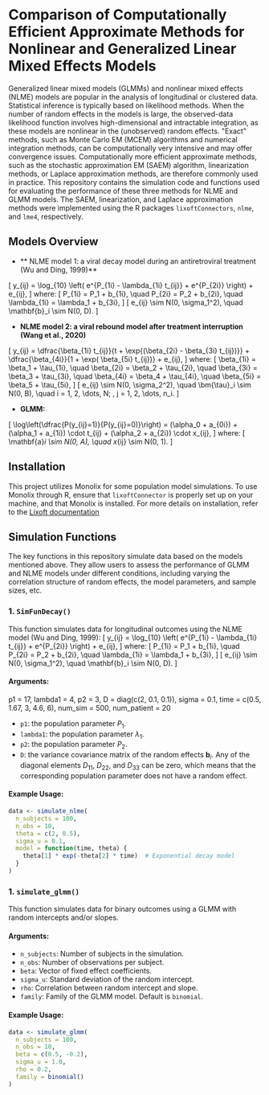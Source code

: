 # Comparison of Computationally Efficient Approximate Methods for Nonlinear and Generalized Linear Mixed Effects Models

Generalized linear mixed models (GLMMs) and nonlinear mixed effects (NLME) models are popular in the analysis of longitudinal or clustered data. Statistical inference is typically based on likelihood methods. When the number of random effects in the models is large, the observed-data likelihood function involves high-dimensional and intractable integration, as these models are nonlinear in the (unobserved) random effects. "Exact" methods, such as Monte Carlo EM (MCEM) algorithms and numerical integration methods, can be computationally very intensive and may offer convergence issues. Computationally more efficient approximate methods, such as the stochastic approximation EM (SAEM) algorithm, linearization methods, or Laplace approximation methods, are therefore commonly used in practice. This repository contains the simulation code and functions used for evaluating the performance of these three methods for NLME and GLMM models. The SAEM, linearization, and Laplace approximation methods were implemented using the R packages `lixoftConnectors`, `nlme`, and `lme4`, respectively.

## Models Overview

- ** NLME model 1: a viral decay model during an antiretroviral treatment (Wu and Ding, 1999)**

\[
y_{ij} = \log_{10} \left( e^{P_{1i} - \lambda_{1i} t_{ij}} + e^{P_{2i}} \right) + e_{ij}, 
\]
where:
\[
P_{1i} = P_1 + b_{1i}, \quad P_{2i} = P_2 + b_{2i}, \quad \lambda_{1i} = \lambda_1 + b_{3i}, 
\]
\[
e_{ij} \sim N(0, \sigma_1^2), \quad \mathbf{b}_i \sim N(0, D).
\]

- **NLME model 2: a viral rebound model after treatment interruption (Wang et al., 2020)**

\[
y_{ij} = \dfrac{\beta_{1i} t_{ij}}{t  + \exp{(\beta_{2i} - \beta_{3i} t_{ij})}} + \dfrac{\beta_{4i}}{1 + \exp( \beta_{5i} t_{ij})} + e_{ij}, 
\]
where:
\[
\beta_{1i} = \beta_1 + \tau_{1i}, \quad \beta_{2i} = \beta_2 + \tau_{2i}, \quad \beta_{3i} = \beta_3 + \tau_{3i}, \quad \beta_{4i} = \beta_4 + \tau_{4i}, \quad \beta_{5i} = \beta_5 + \tau_{5i}, 
\]
\[
e_{ij} \sim N(0, \sigma_2^2), \quad \bm{\tau}_i \sim N(0, B), \quad i = 1, 2, \dots, N; \, j = 1, 2, \dots, n_i.
\]


- **GLMM:**

\[
\log\left(\dfrac{P(y_{ij}=1)}{P(y_{ij}=0)}\right) = (\alpha_0 + a_{0i}) + (\alpha_1 + a_{1i}) \cdot t_{ij} + (\alpha_2 + a_{2i}) \cdot x_{ij},
\]
where:
\[
\mathbf{a}_i \sim N(0, A), \quad x_{ij} \sim N(0, 1).
\]


## Installation

This project utilizes Monolix for some population model simulations. To use Monolix through R, ensure that `lixoftConnector` is properly set up on your machine, and that Monolix is installed. For more details on installation, refer to the [Lixoft documentation](https://monolix.lixoft.com/monolix-api/lixoftconnectors_installation/)

## Simulation Functions

The key functions in this repository simulate data based on the models mentioned above. They allow users to assess the performance of GLMM and NLME models under different conditions, including varying the correlation structure of random effects, the model parameters, and sample sizes, etc.

### 1. `SimFunDecay()`

This function simulates data for longitudinal outcomes using the NLME model (Wu and Ding, 1999):
\[
y_{ij} = \log_{10} \left( e^{P_{1i} - \lambda_{1i} t_{ij}} + e^{P_{2i}} \right) + e_{ij}, 
\]
where:
\[
P_{1i} = P_1 + b_{1i}, \quad P_{2i} = P_2 + b_{2i}, \quad \lambda_{1i} = \lambda_1 + b_{3i}, 
\]
\[
e_{ij} \sim N(0, \sigma_1^2), \quad \mathbf{b}_i \sim N(0, D).
\]

#### Arguments:
p1 = 17, lambda1 = 4, p2 = 3, D = diag(c(2, 0.1, 0.1)),
            sigma = 0.1, time = c(0.5, 1.67, 3, 4.6, 6), num_sim = 500, num_patient = 20
- `p1`: the population parameter $P_1$.
- `lambda1`: the population parameter $\lambda_1$.
- `p2`: the population parameter $P_2$.
- `D`: the variance covariance matrix of the random effects $\mathbf{b}_i$. Any of the diagonal elements $D_{11}$, $D_{22}$, and $D_{33}$ can be zero, which means that the corresponding population parameter does not have a random effect.


#### Example Usage:
```r
data <- simulate_nlme(
  n_subjects = 100,
  n_obs = 10,
  theta = c(2, 0.5),
  sigma_u = 0.1,
  model = function(time, theta) {
    theta[1] * exp(-theta[2] * time)  # Exponential decay model
  }
)
```

### 1. `simulate_glmm()`

This function simulates data for binary outcomes using a GLMM with random intercepts and/or slopes.

#### Arguments:
- `n_subjects`: Number of subjects in the simulation.
- `n_obs`: Number of observations per subject.
- `beta`: Vector of fixed effect coefficients.
- `sigma_u`: Standard deviation of the random intercept.
- `rho`: Correlation between random intercept and slope.
- `family`: Family of the GLMM model. Default is `binomial`.

#### Example Usage:
```r
data <- simulate_glmm(
  n_subjects = 100,
  n_obs = 10,
  beta = c(0.5, -0.2),
  sigma_u = 1.0,
  rho = 0.2,
  family = binomial()
)
```


